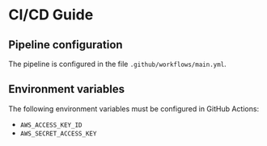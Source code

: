 # CI/CD Guide

## Pipeline configuration

The pipeline is configured in the file `.github/workflows/main.yml`.

## Environment variables

The following environment variables must be configured in GitHub Actions:
- `AWS_ACCESS_KEY_ID`
- `AWS_SECRET_ACCESS_KEY`